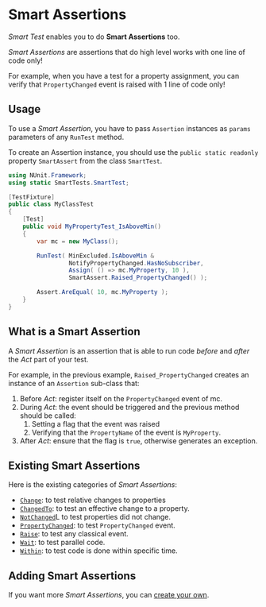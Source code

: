 # Smart Assertions

*Smart Test* enables you to do **Smart Assertions** too.

*Smart Assertions* are assertions that do high level works with one line of code only!

For example, when you have a test for a property assignment, you can verify that `PropertyChanged` event is raised with 1 line of code only!

## Usage

To use a *Smart Assertion*, you have to pass `Assertion` instances as `params` parameters of any `RunTest` method.

To create an Assertion instance, you should use the `public static readonly` property `SmartAssert` from the class `SmartTest`.

```C#
using NUnit.Framework;
using static SmartTests.SmartTest;

[TestFixture]
public class MyClassTest
{
    [Test]
    public void MyPropertyTest_IsAboveMin()
    {
        var mc = new MyClass();

        RunTest( MinExcluded.IsAboveMin &
                 NotifyPropertyChanged.HasNoSubscriber,
                 Assign( () => mc.MyProperty, 10 ),
                 SmartAssert.Raised_PropertyChanged() );

        Assert.AreEqual( 10, mc.MyProperty );
    }
}
```

## What is a Smart Assertion

A *Smart Assertion* is an assertion that is able to run code *before* and *after* the *Act* part of your test.

For example, in the previous example, `Raised_PropertyChanged` creates an instance of an `Assertion` sub-class that:

1. Before *Act*: register itself on the `PropertyChanged` event of mc.
1. During *Act*: the event should be triggered and the previous method should be called:
   1. Setting a flag that the event was raised
   1. Verifying that the `PropertyName` of the event is `MyProperty`.
1. After *Act*: ensure that the flag is `true`, otherwise generates an exception.

## Existing Smart Assertions

Here is the existing categories of *Smart Assertions*:

* [`Change`](change.md): to test relative changes to properties
* [`ChangedTo`](changedto.md): to test an effective change to a property.
* [`NotChanged`](notchanged.md)L to test properties did not change.
* [`PropertyChanged`](propertychanged.md): to test `PropertyChanged` event.
* [`Raise`](raise.md): to test any classical event.
* [`Wait`](wait.md): to test parallel code.
* [`Within`](within.md): to test code is done within specific time.

## Adding Smart Assertions

If you want more *Smart Assertions*, you can [create your own](adding.md).